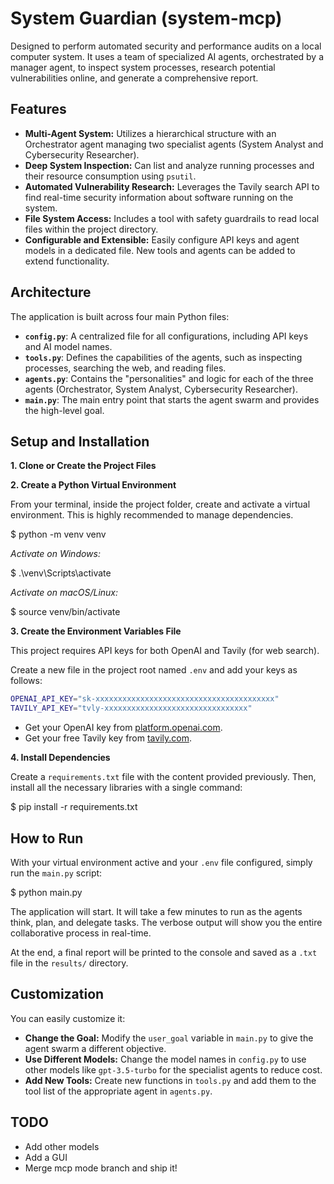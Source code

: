 # System Guardian (system-mcp)

Designed to perform automated security and performance audits on a local computer system. It uses a team of specialized AI agents, orchestrated by a manager agent, to inspect system processes, research potential vulnerabilities online, and generate a comprehensive report.

## Features

- **Multi-Agent System:** Utilizes a hierarchical structure with an Orchestrator agent managing two specialist agents (System Analyst and Cybersecurity Researcher).
- **Deep System Inspection:** Can list and analyze running processes and their resource consumption using `psutil`.
- **Automated Vulnerability Research:** Leverages the Tavily search API to find real-time security information about software running on the system.
- **File System Access:** Includes a tool with safety guardrails to read local files within the project directory.
- **Configurable and Extensible:** Easily configure API keys and agent models in a dedicated file. New tools and agents can be added to extend functionality.

## Architecture

The application is built across four main Python files:

- **`config.py`**: A centralized file for all configurations, including API keys and AI model names.
- **`tools.py`**: Defines the capabilities of the agents, such as inspecting processes, searching the web, and reading files.
- **`agents.py`**: Contains the "personalities" and logic for each of the three agents (Orchestrator, System Analyst, Cybersecurity Researcher).
- **`main.py`**: The main entry point that starts the agent swarm and provides the high-level goal.

## Setup and Installation

**1. Clone or Create the Project Files**

**2. Create a Python Virtual Environment**

From your terminal, inside the project folder, create and activate a virtual environment. This is highly recommended to manage dependencies.

$ python -m venv venv

*Activate on Windows:*

$ .\venv\Scripts\activate

*Activate on macOS/Linux:*

$ source venv/bin/activate

**3. Create the Environment Variables File**

This project requires API keys for both OpenAI and Tavily (for web search).

Create a new file in the project root named `.env` and add your keys as follows:
```bash
OPENAI_API_KEY="sk-xxxxxxxxxxxxxxxxxxxxxxxxxxxxxxxxxxxxxxxx"
TAVILY_API_KEY="tvly-xxxxxxxxxxxxxxxxxxxxxxxxxxxxxxxx"
```

- Get your OpenAI key from [platform.openai.com](https://platform.openai.com).
- Get your free Tavily key from [tavily.com](https://tavily.com).

**4. Install Dependencies**

Create a `requirements.txt` file with the content provided previously. Then, install all the necessary libraries with a single command:

$ pip install -r requirements.txt

## How to Run

With your virtual environment active and your `.env` file configured, simply run the `main.py` script:

$ python main.py

The application will start. It will take a few minutes to run as the agents think, plan, and delegate tasks. The verbose output will show you the entire collaborative process in real-time.

At the end, a final report will be printed to the console and saved as a `.txt` file in the `results/` directory.

## Customization

You can easily customize it:

- **Change the Goal:** Modify the `user_goal` variable in `main.py` to give the agent swarm a different objective.
- **Use Different Models:** Change the model names in `config.py` to use other models like `gpt-3.5-turbo` for the specialist agents to reduce cost.
- **Add New Tools:** Create new functions in `tools.py` and add them to the tool list of the appropriate agent in `agents.py`.

## TODO
- Add other models 
- Add a GUI
- Merge mcp mode branch and ship it!
